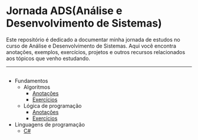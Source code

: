 # Jornada ADS(Análise e Desenvolvimento de Sistemas)

Este repositório é dedicado a documentar minha jornada de estudos no curso de Análise e Desenvolvimento de Sistemas. Aqui você encontra anotações, exemplos, exercícios, projetos e outros recursos relacionados aos tópicos que venho estudando.

---

##

- Fundamentos
  - Algoritmos
    - [Anotações](https://github.com/ThesllaDev/Jornada-ADS/blob/main/Fundamentos/Algoritmos/Anotacoes.md)
    - [Exercícios](https://github.com/ThesllaDev/Jornada-ADS/tree/main/Fundamentos/Algoritmos/Exercicios)
  - Lógica de programação
    - [Anotações](https://github.com/ThesllaDev/Jornada-ADS/blob/main/Fundamentos/L%C3%B3gica%20de%20programa%C3%A7%C3%A3o/Anota%C3%A7%C3%B5es.md)
    - [Exercícios](https://github.com/ThesllaDev/Jornada-ADS/tree/main/Fundamentos/L%C3%B3gica%20de%20programa%C3%A7%C3%A3o/Exerc%C3%ADcios)
- Linguagens de programação
  - [C#](https://github.com/ThesllaDev/Jornada-ADS/tree/main/Linguagens/C%23)
